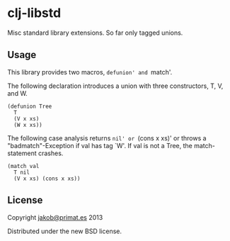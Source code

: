 # clj-libstd

Misc standard library extensions. So far only tagged unions.

## Usage

This library provides two macros, `defunion' and `match'.

The following declaration introduces a union with three constructors,
T, V, and W.

    (defunion Tree
      T
      (V x xs)
      (W x xs))

The following case analysis returns `nil' or `(cons x xs)' or throws a
"badmatch"-Exception if val has tag `W'. If val is not a Tree, the
match-statement crashes.

    (match val
      T nil
      (V x xs) (cons x xs))

## License

Copyright jakob@primat.es 2013

Distributed under the new BSD license.
